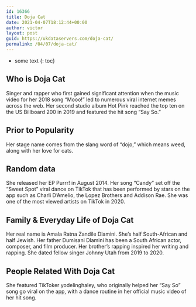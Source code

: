 ```yaml
---
id: 16366
title: Doja Cat
date: 2021-04-07T18:12:44+00:00
author: victor
layout: post
guid: https://ukdataservers.com/doja-cat/
permalink: /04/07/doja-cat/
---
```


* some text
{: toc}


## Who is Doja Cat



Singer and rapper who first gained significant attention when the music video for her 2018 song &#8220;Mooo!&#8221; led to numerous viral internet memes across the web. Her second studio album Hot Pink reached the top ten on the US Billboard 200 in 2019 and featured the hit song &#8220;Say So.&#8221;

                
                
                
## Prior to Popularity



Her stage name comes from the slang word of &#8220;dojo,&#8221; which means weed, along with her love for cats.

                
                
                
## Random data



She released her EP Purrr! in August 2014. Her song &#8220;Candy&#8221; set off the &#8220;Sweet Spot&#8221; viral dance on TikTok that has been performed by stars on the app such as Charli D&#8217;Amelio, the Lopez Brothers and Addison Rae. She was one of the most viewed artists on TikTok in 2020. 

                
                
                
## Family & Everyday Life of Doja Cat



Her real name is Amala Ratna Zandile Dlamini. She&#8217;s half South-African and half Jewish. Her father Dumisani Dlamini has been a South African actor, composer, and film producer. Her brother&#8217;s rapping inspired her writing and rapping. She dated fellow singer Johnny Utah from 2019 to 2020.

                
                
                
## People Related With Doja Cat



She featured TikToker yodelinghaley, who originally helped her &#8220;Say So&#8221; song go viral on the app, with a dance routine in her official music video of her hit song. 

                
              
            
          
          
          